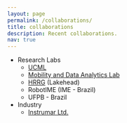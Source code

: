 ```yaml
---
layout: page
permalink: /collaborations/
title: collaborations
description: Recent collaborations.
nav: true
---
```

* Research Labs
  * <a href="https://sites.google.com/view/ucmi/home" target="_blank">UCML</a>
  * <a href="http://www.cs.mun.ca/~asoaresjunio/" target="_blank">Mobility and Data Analytics Lab</a>
  * <a href="https://thiagoeustakio.github.io/" target="_blank">HRRG</a> (Lakehead)
  * RobotIME (IME - Brazil)
  * UFPB - Brazil
* Industry
  * <a href="https://www.instrumar.com/" target="_blank">Instrumar Ltd.</a>
